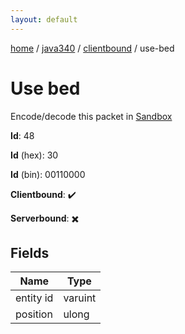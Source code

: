 ```yaml
---
layout: default
---
```


[home](/)  /  [java340](/protocol/java340)  /  [clientbound](/protocol/java340/clientbound)  /  use-bed

# Use bed

Encode/decode this packet in [Sandbox](../../../sandbox/java340#Clientbound.UseBed)

**Id**: 48

**Id** (hex): 30

**Id** (bin): 00110000

**Clientbound**: ✔️

**Serverbound**: ✖️

## Fields

Name | Type
---|---
entity id | varuint
position | ulong
